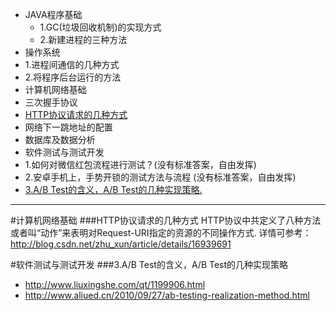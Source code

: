 * JAVA程序基础
  *  1.GC(垃圾回收机制)的实现方式
  *  2.新建进程的三种方法
* 操作系统
 * 1.进程间通信的几种方式
 * 2.将程序后台运行的方法
* 计算机网络基础
 * 三次握手协议
 * [HTTP协议请求的几种方式](#计算机网络基础.2) 
 * 网络下一跳地址的配置
*  数据库及数据分析
* 软件测试与测试开发
 * 1.如何对微信红包流程进行测试？(没有标准答案，自由发挥)
 * 2.安卓手机上，手势开锁的测试方法与流程 (没有标准答案，自由发挥)
 * [3.A/B Test的含义，A/B Test的几种实现策略.](#软件测试与测试开发.3)
 
***
#计算机网络基础
###<span id="计算机网络基础.2"></span>HTTP协议请求的几种方式
HTTP协议中共定义了八种方法或者叫“动作”来表明对Request-URI指定的资源的不同操作方式.
详情可参考：http://blog.csdn.net/zhu_xun/article/details/16939691 

#软件测试与测试开发
###<span id="软件测试与测试开发.3"></span>3.A/B Test的含义，A/B Test的几种实现策略
 * http://www.liuxingshe.com/qt/1199906.html
 * http://www.aliued.cn/2010/09/27/ab-testing-realization-method.html

 
